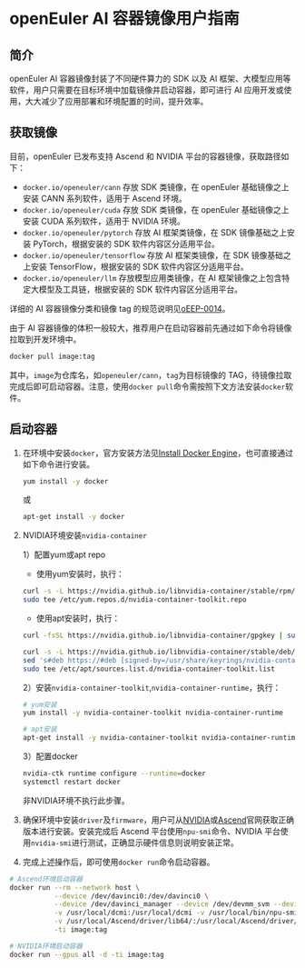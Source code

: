 # openEuler AI 容器镜像用户指南

## 简介

openEuler AI 容器镜像封装了不同硬件算力的 SDK 以及 AI 框架、大模型应用等软件，用户只需要在目标环境中加载镜像并启动容器，即可进行 AI 应用开发或使用，大大减少了应用部署和环境配置的时间，提升效率。

## 获取镜像

目前，openEuler 已发布支持 Ascend 和 NVIDIA 平台的容器镜像，获取路径如下：

- `docker.io/openeuler/cann` 存放 SDK 类镜像，在 openEuler 基础镜像之上安装 CANN 系列软件，适用于 Ascend 环境。
- `docker.io/openeuler/cuda` 存放 SDK 类镜像，在 openEuler 基础镜像之上安装 CUDA 系列软件，适用于 NVIDIA 环境。
- `docker.io/openeuler/pytorch` 存放 AI 框架类镜像，在 SDK 镜像基础之上安装 PyTorch，根据安装的 SDK 软件内容区分适用平台。
- `docker.io/openeuler/tensorflow` 存放 AI 框架类镜像，在 SDK 镜像基础之上安装 TensorFlow，根据安装的 SDK 软件内容区分适用平台。
- `docker.io/openeuler/llm` 存放模型应用类镜像，在 AI 框架镜像之上包含特定大模型及工具链，根据安装的 SDK 软件内容区分适用平台。

详细的 AI 容器镜像分类和镜像 tag 的规范说明见[oEEP-0014](https://gitee.com/openeuler/TC/blob/master/oEEP/oEEP-0014%20openEuler%20AI容器镜像软件栈规范.md)。

由于 AI 容器镜像的体积一般较大，推荐用户在启动容器前先通过如下命令将镜像拉取到开发环境中。

```sh
docker pull image:tag
```

其中，`image`为仓库名，如`openeuler/cann`，`tag`为目标镜像的 TAG，待镜像拉取完成后即可启动容器。注意，使用`docker pull`命令需按照下文方法安装`docker`软件。

## 启动容器

1. 在环境中安装`docker`，官方安装方法见[Install Docker Engine](https://docs.docker.com/engine/install/)，也可直接通过如下命令进行安装。

    ```sh
    yum install -y docker
    ```

    或

    ```sh
    apt-get install -y docker
    ```

2. NVIDIA环境安装`nvidia-container`

    1）配置yum或apt repo
    - 使用yum安装时，执行：

    ```sh
    curl -s -L https://nvidia.github.io/libnvidia-container/stable/rpm/nvidia-container-toolkit.repo | \
    sudo tee /etc/yum.repos.d/nvidia-container-toolkit.repo
    ```

    - 使用apt安装时，执行：

    ```sh
    curl -fsSL https://nvidia.github.io/libnvidia-container/gpgkey | sudo gpg --dearmor -o /usr/share/keyrings/nvidia-container-toolkit-keyring.gpg
    ```

    ```sh
    curl -s -L https://nvidia.github.io/libnvidia-container/stable/deb/nvidia-container-toolkit.list | \
    sed 's#deb https://#deb [signed-by=/usr/share/keyrings/nvidia-container-toolkit-keyring.gpg] https://#g' | \
    sudo tee /etc/apt/sources.list.d/nvidia-container-toolkit.list
    ```

    2）安装`nvidia-container-toolkit`,`nvidia-container-runtime`，执行：

    ```sh
    # yum安装
    yum install -y nvidia-container-toolkit nvidia-container-runtime
    ```

    ```sh
    # apt安装
    apt-get install -y nvidia-container-toolkit nvidia-container-runtime
    ```

    3）配置docker

    ```sh
    nvidia-ctk runtime configure --runtime=docker
    systemctl restart docker
    ```

    非NVIDIA环境不执行此步骤。

3. 确保环境中安装`driver`及`firmware`，用户可从[NVIDIA](https://www.nvidia.com/)或[Ascend](https://www.hiascend.com/)官网获取正确版本进行安装。安装完成后 Ascend 平台使用`npu-smi`命令、NVIDIA 平台使用`nvidia-smi`进行测试，正确显示硬件信息则说明安装正常。

4. 完成上述操作后，即可使用`docker run`命令启动容器。

```sh
# Ascend环境启动容器
docker run --rm --network host \
           --device /dev/davinci0:/dev/davinci0 \
           --device /dev/davinci_manager --device /dev/devmm_svm --device /dev/hisi_hdc \
           -v /usr/local/dcmi:/usr/local/dcmi -v /usr/local/bin/npu-smi:/usr/local/bin/npu-smi \
           -v /usr/local/Ascend/driver/lib64/:/usr/local/Ascend/driver/lib64/ \
           -ti image:tag
```

```sh
# NVIDIA环境启动容器
docker run --gpus all -d -ti image:tag
```
